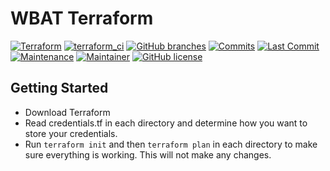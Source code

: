 # WBAT Terraform

[![Terraform](https://img.shields.io/badge/Terraform-v1.4.4-green)](https://www.terraform.io/)
[![terraform_ci](https://github.com/wbat/wbat-terraform/actions/workflows/terraform_ci.yml/badge.svg)](https://github.com/wbat/wbat-terraform/actions/workflows/terraform_ci.yml)
[![GitHub branches](https://badgen.net/github/branches/wbat/wbat-terraform)](https://github.com/wbat/wbat-terraform/branches)
[![Commits](https://badgen.net/github/commits/wbat/wbat-terraform/main?icon=github)](https://github.com/wbat/wbat-terraform/commits/main)
[![Last Commit](https://badgen.net/github/last-commit/wbat/wbat-terraform/main?icon=github)](https://github.com/wbat/wbat-terraform/commits/main)
[![Maintenance](https://img.shields.io/badge/Maintained%3F-yes-green.svg)](https://github.com/wbat/wbat-terraform/graphs/commit-activity)
[![Maintainer](https://img.shields.io/badge/maintainer-@WBAT-blue)](https://github.com/wbat/)
[![GitHub license](https://badgen.net/github/license/wbat/wbat-terraform)](https://github.com/wbat/wbat-terraform/blob/master/LICENSE)

## Getting Started

* Download Terraform
* Read credentials.tf in each directory and determine how you want to store your credentials.
* Run `terraform init` and then `terraform plan` in each directory to make sure everything is working.  This will not make any changes.
